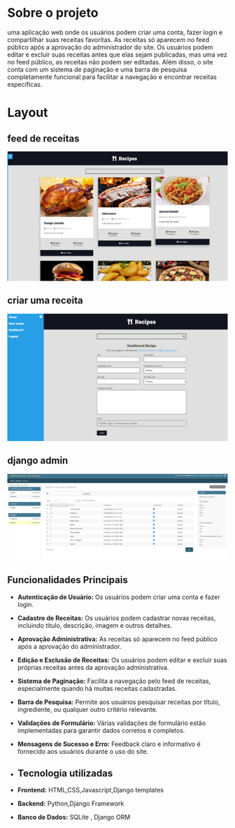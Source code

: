 # Sobre o projeto
uma aplicação web onde os usuários podem criar uma conta, fazer login e compartilhar suas receitas favoritas. As receitas só aparecem no feed público após a aprovação do administrador do site. Os usuários podem editar e excluir suas receitas antes que elas sejam publicadas, mas uma vez no feed público, as receitas não podem ser editadas. Além disso, o site conta com um sistema de paginação e uma barra de pesquisa completamente funcional para facilitar a navegação e encontrar receitas específicas.

# Layout
## feed de receitas
![feed](assets/feed.png)
## criar uma receita
![feed](assets/create_recipe.png)
## django admin
![feed](assets/admin.png)
## Funcionalidades Principais

- **Autenticação de Usuário:** Os usuários podem criar uma conta e fazer login.  
- **Cadastro de Receitas:** Os usuários podem cadastrar novas receitas, incluindo título, descrição, imagem e outros detalhes.  
- **Aprovação Administrativa:** As receitas só aparecem no feed público após a aprovação do administrador.  
- **Edição e Exclusão de Receitas:** Os usuários podem editar e excluir suas próprias receitas antes da aprovação administrativa.  
- **Sistema de Paginação:** Facilita a navegação pelo feed de receitas, especialmente quando há muitas receitas cadastradas.  
- **Barra de Pesquisa:** Permite aos usuários pesquisar receitas por título, ingrediente, ou qualquer outro critério relevante.  
- **Validações de Formulário:** Várias validações de formulário estão implementadas para garantir dados corretos e completos.  
- **Mensagens de Sucesso e Erro:** Feedback claro e informativo é fornecido aos usuários durante o uso do site.
- ## Tecnologia utilizadas

- **Frontend:** HTML,CSS,Javascript,Django templates
- **Backend:** Python,Django Framework
- **Banco de Dados:** SQLite , Django ORM

  


